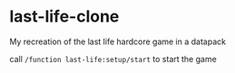 # last-life-clone
My recreation of the last life hardcore game in a datapack

call `/function last-life:setup/start` to start the game
